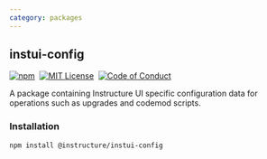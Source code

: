 ```yaml
---
category: packages
---
```


## instui-config

[![npm][npm]][npm-url]&nbsp;
[![MIT License][license-badge]][license]&nbsp;
[![Code of Conduct][coc-badge]][coc]

A package containing Instructure UI specific configuration data for operations
such as upgrades and codemod scripts.

### Installation

```sh
npm install @instructure/instui-config
```

[npm]: https://img.shields.io/npm/v/@instructure/instui-config.svg
[npm-url]: https://npmjs.com/package/@instructure/instui-config
[license-badge]: https://img.shields.io/npm/l/instructure-ui.svg?style=flat-square
[license]: https://github.com/instructure/instructure-ui/blob/master/LICENSE
[coc-badge]: https://img.shields.io/badge/code%20of-conduct-ff69b4.svg?style=flat-square
[coc]: https://github.com/instructure/instructure-ui/blob/master/CODE_OF_CONDUCT.md
